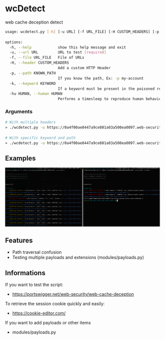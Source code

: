 # wcDetect
web cache deception detect

```bash                  
usage: wcdetect.py [-h] [-u URL] [-f URL_FILE] [-H CUSTOM_HEADERS] [-p KNOWN_PATH] [-k KEYWORD]

options:
  -h, --help            show this help message and exit
  -u, --url URL         URL to test [required]
  -f, --file URL_FILE   File of URLs
  -H, --header CUSTOM_HEADERS
                        Add a custom HTTP Header
  -p, --path KNOWN_PATH
                        If you know the path, Ex: -p my-account
  -k, --keyword KEYWORD
                        If a keyword must be present in the poisoned response, Ex: -k codejump
  -hu HUMAN, --human HUMAN
                        Performs a timesleep to reproduce human behavior (Default: 0s) value: 'r' or 'random'

```
### Arguments

```bash
# With multiple headers
» ./wcdetect.py -u https://0a4f00ae0447a9ce801a03a500ea0097.web-security-academy.net/ -H "Cookie: session=OocpsiwqB6XOUkBkBDuqEHUb2BxYEvbC" -H "x-forwarded-host: toto"

# With specific keyword and path
» ./wcdetect.py -u https://0a4f00ae0447a9ce801a03a500ea0097.web-security-academy.net/ -H "Cookie: session=OocpsiwqB6XOUkBkBDuqEHUb2BxYEvbC" -p my-account -k wiener
```

## Examples

![example 1](./static/exemple.png)

## Features

- Path traversal confusion
- Testing multiple payloads and extensions (modules/payloads.py)

## Informations

If you want to test the script:
- https://portswigger.net/web-security/web-cache-deception

To retrieve the session cookie quickly and easily:
- https://cookie-editor.com/

If you want to add payloads or other items
- modules/payloads.py